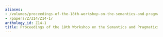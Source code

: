 ```yaml
---
aliases:
- /volumes/proceedings-of-the-18th-workshop-on-the-semantics-and-pragmatics-of-dialogue/
- /papers/Z/Z14/Z14-1/
anthology_id: Z14-1
title: Proceedings of the 18th Workshop on the Semantics and Pragmatics of Dialogue
---
```

